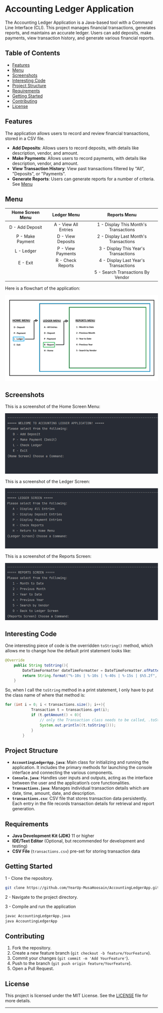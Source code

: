 # Accounting Ledger Application

The Accounting Ledger Application is a Java-based tool with a Command Line Interface (CLI). This project manages financial transactions, generates reports, and maintains an accurate ledger. Users can add deposits, make payments, view transaction history, and generate various financial reports.

## Table of Contents

- [Features](#features)
- [Menu](#menu)
- [Screenshots](#screenshots)
- [Interesting Code](#interesting-code)
- [Project Structure](#project-structure)
- [Requirements](#requirements)
- [Getting Started](#getting-started)
- [Contributing](#contributing)
- [License](#license)

## Features

The application allows users to record and review financial transactions, stored in a CSV file.
- **Add Deposits**: Allows users to record deposits, with details like description, vendor, and amount.
- **Make Payments**: Allows users to record payments, with details like description, vendor, and amount.
- **View Transaction History**: View past transactions filtered by "All", "Deposits", or "Payments".
- **Generate Reports**: Users can generate reports for a number of criteria. See [Menu](#menu)

## Menu

| Home Screen Menu | Ledger Menu | Reports Menu |
|:---:| :---: | :---: |
| D - Add Deposit  | A - View All Entries | 1 - Display This Month's Transactions |
| P - Make Payment | D - View Deposits | 2 - Display Last Month's Transactions |
|    L - Ledger    | P - View Payments | 3 - Display This Year's Transactions |
|     E - Exit     | R - Check Reports | 4 - Display Last Year's Transactions |
|                  | | 5 - Search Transactions By Vendor |

Here is a flowchart of the application:

![FlowchartOfAccountingLedgerApplication](images/FlowchartOfAccountingLedgerApplication.png)

## Screenshots

This is a screenshot of the Home Screen Menu:

![HomeScreenMenu](images/HomeScreen.jpg)

This is a screenshot of the Ledger Screen:

![LedgerScreen](images/LedgerScreen.jpg)

This is a screenshot of the Reports Screen:

![ReportsScreen](images/ReportsScreen.jpg)

## Interesting Code

One interesting piece of code is the overridden `toString()` method, which allows me to change how the default print statement looks like:

```java
@Override
    public String toString(){
        DateTimeFormatter dateTimeFormatter = DateTimeFormatter.ofPattern("HH:mm:ss");
        return String.format("%-10s | %-10s | %-40s | %-15s | $%5.2f", getDate(), getTime().format(dateTimeFormatter), getDescription(), getVendor(), getAmount());
    }
```
So, when I call the `toString` method in a print statement, I only have to put the class name of where that method is:

```java
for (int i = 0; i < transactions.size(); i++){
            Transaction t = transactions.get(i);
            if (t.getAmount() < 0){
                // only the Transaction class needs to be called, .toString() is optional to put here
                System.out.println((t.toString()));
            }
        }
```

## Project Structure

- **`AccountingLedgerApp.java`**: Main class for initializing and running the application. It includes the primary methods for launching the console interface and connecting the various components.
- **`Console.java`**: Handles user inputs and outputs, acting as the interface between the user and the application’s core functionalities.
- **`Transactions.java`**: Manages individual transaction details which are date, time, amount, date, and description.
- **`transactions.csv`**: CSV file that stores transaction data persistently. Each entry in the file records transaction details for retrieval and report generation.

## Requirements

- **Java Development Kit (JDK)** 11 or higher
- **IDE/Text Editor** (Optional, but recommended for development and testing)
- **CSV File** (`transactions.csv`) pre-set for storing transaction data

## Getting Started

1 - Clone the repository.

```bash
git clone https://github.com/YearUp-MusaHoosain/AccountingLedgerApp.git
```

2 - Navigate to the project directory.

3 - Compile and run the application

```bash  
javac AccountingLedgerApp.java
java AccountingLedgerApp
```

## Contributing

1. Fork the repository.
2. Create a new feature branch (`git checkout -b feature/YourFeature`).
3. Commit your changes (`git commit -m 'Add YourFeature'`).
4. Push to the branch (`git push origin feature/YourFeature`).
5. Open a Pull Request.

## License

This project is licensed under the MIT License. See the [LICENSE](LICENSE) file for more details.

---